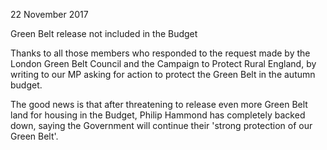 22 November 2017

Green Belt release not included in the Budget

Thanks to all those members who responded to the request made by the London Green Belt Council and the Campaign to Protect Rural England, by writing to our MP asking for action to protect the Green Belt in the autumn budget.

The good news is that after threatening to release even more Green Belt land for housing in the Budget, Philip Hammond has completely backed down, saying the Government will continue their 'strong protection of our Green Belt'.
